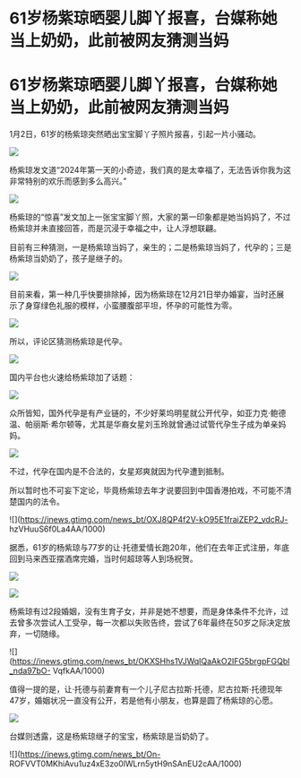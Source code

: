 # 61岁杨紫琼晒婴儿脚丫报喜，台媒称她当上奶奶，此前被网友猜测当妈

# 61岁杨紫琼晒婴儿脚丫报喜，台媒称她当上奶奶，此前被网友猜测当妈

1月2日，61岁的杨紫琼突然晒出宝宝脚丫子照片报喜，引起一片小骚动。

![](https://inews.gtimg.com/news_bt/OJyCG7mf0uyilR0lMb6-7SB5h7qBcfXzqts5vnwO4BXn0AA/1000)

杨紫琼发文道“2024年第一天的小奇迹，我们真的是太幸福了，无法告诉你我为这非常特别的欢乐而感到多么高兴。”

![](https://inews.gtimg.com/news_bt/Of7mQcdYq3dPW_d3G783wv3wTIK9a2vj6CbzAL3dvWSU0AA/1000)

杨紫琼的“惊喜”发文加上一张宝宝脚丫照，大家的第一印象都是她当妈妈了，不过杨紫琼并未直接回答，而是沉浸于幸福之中，让人浮想联翩。

目前有三种猜测，一是杨紫琼当妈了，亲生的；二是杨紫琼当妈了，代孕的；三是杨紫琼当奶奶了，孩子是继子的。

![](https://inews.gtimg.com/news_bt/OrZ3fiYmHNCkIFgUpAtBOXOOhnyLdCJM0OH4wqFmRWn9IAA/1000)

目前来看，第一种几乎快要排除掉，因为杨紫琼在12月21日举办婚宴，当时还展示了身穿绿色礼服的模样，小蛮腰腹部平坦，怀孕的可能性为零。

![](https://inews.gtimg.com/news_bt/OvlvFj4XAQxpWhjUlMqeoyPsfTt8QzkZR6U3nbHoTDBkoAA/1000)

所以，评论区猜测杨紫琼是代孕。

![](https://inews.gtimg.com/news_bt/Okvhzm93WWV96EQWTOy5eLYY25MapQojMCwJB9HFCq43EAA/1000)

国内平台也火速给杨紫琼加了话题：

![](https://inews.gtimg.com/news_bt/OkIOtFpU9NIv6jnBkq74R9nRGSTRx0a9DFk2rQZ9Wb_DYAA/1000)

众所皆知，国外代孕是有产业链的，不少好莱坞明星就公开代孕，如亚力克·鲍德温、帕丽斯·希尔顿等，尤其是华裔女星刘玉玲就曾通过试管代孕生子成为单亲妈妈。

![](https://inews.gtimg.com/news_bt/OOGE2z_HI-8CKfIC2C98ly6PLvbNqub9JUWlRGj8gG0QkAA/1000)

不过，代孕在国内是不合法的，女星郑爽就因为代孕遭到抵制。

所以暂时也不可妄下定论，毕竟杨紫琼去年才说要回到中国香港拍戏，不可能不清楚国内的法令。

![](https://inews.gtimg.com/news_bt/OXJ8QP4f2V-kO95E1fraiZEP2_vdcRJ-
hzVHuuS6f0La4AA/1000)

据悉，61岁的杨紫琼与77岁的让·托德爱情长跑20年，他们在去年正式注册，年底回到马来西亚摆酒席完婚，当时何超琼等人到场祝贺。

![](https://inews.gtimg.com/news_bt/OVw07V43qPCB3P_SCnVGLvnmUL65xguqhjjTtIy_9BwRgAA/1000)

![](https://inews.gtimg.com/news_bt/O6AY_RayseqeduQmX7CBtUtrtBXcqk-8MvacNtBCWdntIAA/1000)

杨紫琼有过2段婚姻，没有生育子女，并非是她不想要，而是身体条件不允许，过去曾多次尝试人工受孕，每一次都以失败告终，尝试了6年最终在50岁之际决定放弃，一切随缘。

![](https://inews.gtimg.com/news_bt/OKXSHhs1VJWqIQaAkO2IFG5brgpFGQbl_nda97bO-
VqfkAA/1000)

值得一提的是，让·托德与前妻育有一个儿子尼古拉斯·托德，尼古拉斯·托德现年47岁，婚姻状况一直没有公开，若是他有小朋友，也算是圆了杨紫琼的心愿。

![](https://inews.gtimg.com/news_bt/OjQdZpzRHCqHjbXGWcOWEYxgJakVNbRC292es6dhDPdY8AA/1000)

台媒则透露，这是杨紫琼继子的宝宝，杨紫琼是当奶奶了。

![](https://inews.gtimg.com/news_bt/On-
ROFVVT0MKhiAvu1uz4xE3zo0lWLrn5ytH9nSAnEU2cAA/1000)

